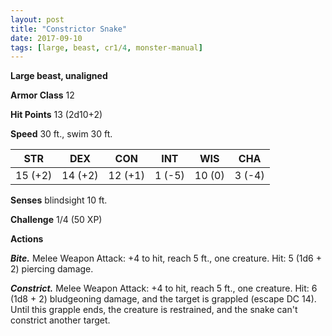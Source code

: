 ```yaml
---
layout: post
title: "Constrictor Snake"
date: 2017-09-10
tags: [large, beast, cr1/4, monster-manual]
---
```


**Large beast, unaligned**

**Armor Class** 12

**Hit Points** 13 (2d10+2)

**Speed** 30 ft., swim 30 ft.

|   STR   |   DEX   |   CON   |   INT   |   WIS   |   CHA   |
|:-----:|:-----:|:-----:|:-----:|:-----:|:-----:|
| 15 (+2) | 14 (+2) | 12 (+1) | 1 (-5) | 10 (0) | 3 (-4) |

**Senses** blindsight 10 ft.

**Challenge** 1/4 (50 XP)

**Actions**

***Bite.*** Melee Weapon Attack: +4 to hit, reach 5 ft., one creature. Hit: 5 (1d6 + 2) piercing damage.

***Constrict.*** Melee Weapon Attack: +4 to hit, reach 5 ft., one creature. Hit: 6 (1d8 + 2) bludgeoning damage, and the target is grappled (escape DC 14). Until this grapple ends, the creature is restrained, and the snake can't constrict another target.


